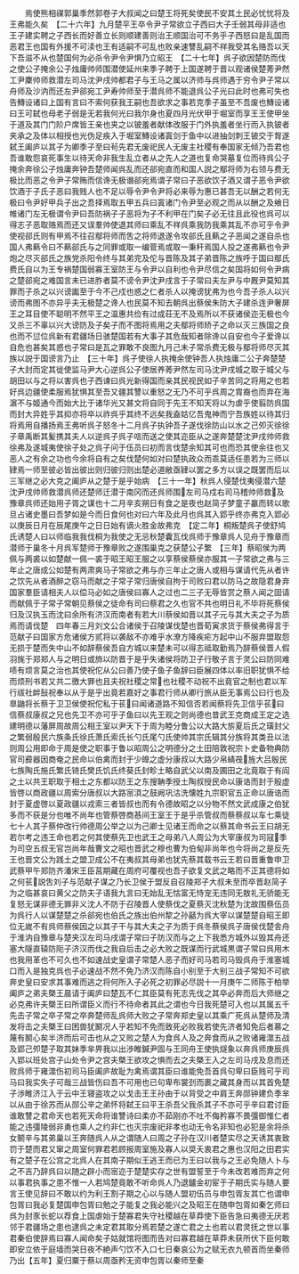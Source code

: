 <!-- { "loadSidebar": true } -->
　　焉使熊相禖郭巢季然郭卷子大叔闻之曰楚王将死矣使民不安其土民必忧忧将及王弗能久矣　【二十六年】九月楚平王卒令尹子常欲立子西曰大子壬弱其母非适也王子建实聘之子西长而好善立长则顺建善则治王顺国治可不务乎子西怒曰是乱国而恶君王也国有外援不可渎也王有适嗣不可乱也败亲速讐乱嗣不祥我受其名赂吾以天下吾滋不从也楚国何为必杀令尹令尹惧乃立昭王　【二十七年】呉子欲因楚防而伐之使公子掩余公子烛庸帅师围潜使延州来季子聘于上国遂聘于晋以观诸侯楚莠尹然工尹麇帅师救潜左司马沈尹戌帅都君子与王马之属以济师与呉师遇于穷令尹子常以舟师及沙汭而还左尹郤宛工尹寿帅师至于潜呉师不能退呉公子光曰此时也弗可失也告鱄设诸曰上国有言曰不索何获我王嗣也吾欲求之事若克季子虽至不吾废也鱄设诸曰王可弑也母老子弱是无若我何光曰我尔身也夏四月光伏甲于堀室而享王王使甲坐于道及其门门阶户席皆王亲也夹之以铍羞者献体改服于门外执羞者坐行而入执铍者夹承之及体以相授也光伪足疾入于堀室鱄设诸寘剑于鱼中以进抽剑刺王铍交于胷遂弑王阖庐以其子为卿季子至曰茍先君无废祀民人无废主社稷有奉国家无倾乃吾君也吾谁敢怨哀死事生以待天命非我生乱立者从之先人之道也复命哭墓复位而待呉公子掩余奔徐公子烛庸奔钟吾楚师闻呉乱而还郤宛直而和国人説之鄢将师为右领与费无极比而恶之令尹子常贿而信谗无极谮郤宛焉谓子常曰子恶欲饮子酒又谓子恶令尹欲饮酒于子氏子恶曰我贱人也不足以辱令尹令尹将必来辱为惠已甚吾无以酬之若何无极曰令尹好甲兵子出之吾择焉取五甲五兵曰寘诸门令尹至必观之而从以酬之及飨日帷诸门左无极谓令尹曰吾防祸子子恶将为子不利甲在门矣子必无往且此役也呉可以得志子恶取赂焉而还又误羣帅使退其师曰乘乱不祥呉乘我防我乘其乱不亦可乎令尹使视郤氏则有甲焉不往召鄢将师而吿之将师退遂令攻郤氏且爇之子恶闻之遂自杀也国人弗爇令曰不爇郤氏与之同罪或取一编菅焉或取一秉秆焉国人投之遂弗爇也令尹炮之尽灭郤氏之族党杀阳令终与其弟完及佗与晋陈及其子弟晋陈之族呼于国曰鄢氏费氏自以为王专祸楚国弱寡王室防王与令尹以自利也令尹尽信之矣国将如何令尹病之楚郤宛之难国言未已进胙者莫不谤令尹沈尹戌言于子常曰夫左尹与中厩尹莫知其罪而子杀之以兴谤讟至于今不己戍也惑之仁者杀人以掩谤犹弗为也今吾子杀人以兴谤而弗图不亦异乎夫无极楚之谗人也民莫不知去朝呉出蔡侯朱防大子建杀连尹奢屏王之耳目使不聪明不然平王之温惠共俭有过成荘无不及焉所以不获诸侯迩无极也今又杀三不辜以兴大谤防及子矣子而不图将焉用之夫鄢将师矫子之命以灭三族国之良也而不愆位呉新有君疆场日骇楚国若有大事子其危哉知者除谗以自安也今子爱谗以自危也甚矣其惑也子常曰是瓦之罪敢不良图九月己未子常杀费无极与鄢将师尽灭其族以説于国谤言乃止　【三十年】呉子使徐人执掩余使钟吾人执烛庸二公子奔楚楚子大封而定其徙使监马尹大心逆呉公子使居养莠尹然左司马沈尹戌城之取于城父与胡田以与之将以害呉也子西谏曰呉光新得国而亲其民视民如子辛苦同之将用之也若好呉边疆使柔服焉犹惧其至吾又疆其讐以重怒之无乃不可乎呉周之胄裔也而弃在海濵不与姬通今而始大比于诸华光又甚文将自同于先王不知天将以为虐乎使翦防呉国而封大异姓乎其抑亦将卒以祚呉乎其终不远矣我盍姑亿吾鬼神而宁吾族姓以待其归将焉用自播扬焉王弗听呉子怒冬十二月呉子执钟吾子遂伐徐防山以水之己夘灭徐徐子章禹断其髪携其夫人以逆呉子呉子唁而送之使其迩臣从之遂奔楚楚沈尹戌帅师救徐弗及遂城夷使徐子处之呉子问于伍员曰初而言伐楚余知其可也而恐其使余往也又恶人之有余之功也今余将自有之矣伐楚何如对曰楚执政众而乖莫适任患若为三师以肄焉一师至彼必皆出彼出则归彼归则出楚必道敝亟肄以罢之多方以误之既罢而后以三军继之必大克之阖庐从之楚于是乎始病　【三十一年】秋呉人侵楚伐夷侵潜六楚沈尹戌帅师救潜呉师还楚师迁潜于南冈而还呉师围左司马戍右司马稽帅师救及豫章呉师还始用子胥之谋也十二月辛亥朔日有食之是夜也赵简子梦童子臝而转以歌旦占诸史墨曰吾梦如是今而日食何也对曰六年及此月也呉其入郢乎终亦弗克入郢必以庚辰日月在辰尾庚午之日日始有谪火胜金故弗克　【定二年】桐叛楚呉子使舒鸠氏诱楚人曰以师临我我伐桐为我使之无忌秋楚囊瓦伐呉师于豫章呉人见舟于豫章而潜师于巢冬十月呉军楚师于豫章败之遂围巢克之获楚公子繁　【三年】蔡昭侯为两佩与两裘以如楚献一佩一裘于昭王昭王服之以享蔡侯蔡侯亦服其一子常欲之弗与三年止之唐成公如楚有两肃爽马子常欲之弗与亦三年止之唐人或相与谋请代先从者许之饮先从者酒醉之窃马而献之子常子常归唐侯自拘于司败曰君以防马之故隐君身弃国家羣臣请相夫人以偿马必如之唐侯曰寡人之过也二三子无辱皆赏之蔡人闻之固请而献佩于子常子常朝见蔡侯之徒命有司曰蔡君之久也官不共也明日礼不毕将死蔡侯归及汉执玉而沈曰余所有济汉而南者有若大川蔡侯如晋以其子元与其大夫之子为质焉而请伐楚　四年春三月刘文公合诸侯于召陵谋伐楚也晋荀寅求货于蔡侯弗得言于范献子曰国家方危诸侯方贰将以袭敌不亦难乎水潦方降疾疟方起中山不服弃盟取怨无损于楚而失中山不如辞蔡侯吾自方城以来楚未可以得志祗取勤焉乃辞蔡侯晋人假羽旄于郑郑人与之明日或斾以防晋于是乎失诸侯将防卫子行敬子言于灵公曰防同难啧有烦言莫之治也其使祝佗从公曰善乃使子鱼子鱼辞曰臣展四体以率旧职犹惧不给而烦刑书若又共二徼大罪也且夫祝社稷之常也社稷不动祝不出竟官之制也君以军行祓社衅鼔祝奉以从于是乎出竟若嘉好之事君行师从卿行旅从臣无事焉公曰行也及臯鼬将长蔡于卫卫侯使祝佗私于苌曰闻诸道路不知信否若闻蔡将先卫信乎苌曰信蔡叔康叔之兄也先卫不亦可乎子鱼曰以先王观之则尚德也昔武王克商成王定之选建明德以藩屏周故周公相王室以尹天下于周为睦分鲁公以大路大旂夏后氏之璜封父之繁弱殷民六族条氏徐氏萧氏索氏长勺氏尾勺氏使帅其宗氏辑其分族将其类丑以法则周公用即命于周是使之职事于鲁以昭周公之明德分之土田陪敦祝宗卜史备物典防官司彛器因商奄之民命以伯禽而封于少皥之虚分康叔以大路少帛綪茷旌大吕殷民七族陶氏施氏繁氏锜氏樊氏饥氏终葵氏封畛土略自武父以南及圃田之北竟取于有阎之土以共王职取于相土之东都以防王之东搜聃季授土陶叔授民命以康诰而封于殷虚皆啓以商政疆以周索分唐叔以大路宻湏之鼓阙巩沽洗懐姓九宗职官五正命以唐诰而封于夏虚啓以夏政疆以戎索三者皆叔也而有令德故昭之以分物不然文武成康之伯犹多而不获是分也唯不尚年也管蔡啓商惎间王室王于是乎杀管叔而蔡蔡叔以车七乘徒七十人其子蔡仲改行帅德周公举之以为己卿士见诸王而命之以蔡其命书云王曰胡无若尔考之违王命也若之何其使蔡先卫也武王之母弟八人周公为大宰康叔为司冦季为司空五叔无官岂尚年哉曹文之昭也晋武之穆也曹为伯甸非尚年也今将尚之是反先王也晋文公为践土之盟卫成公不在夷叔其母弟也犹先蔡其载书云王若曰晋重鲁申卫武蔡甲午郑防齐潘宋王臣莒期藏在周府可覆视也吾子欲复文武之略而不正其德将如之何苌説吿刘子与范献子谋之乃长卫侯于盟反自召陵郑子大叔未至而卒晋赵简子为之临甚哀曰黄父之防夫子语我九言曰无始乱无怙富无恃宠无违同无敖礼无骄能无复怒无谋非德无罪非义沈人不防于召陵晋人使蔡伐之夏蔡灭沈秋楚为沈故围蔡伍员为呉行人以谋楚楚之杀郤宛也伯氏之族出伯州犂之孙嚭为呉大宰以谋楚楚自昭王即位无嵗不有呉师蔡侯因之以其子干与其大夫之子为质于呉冬蔡侯呉子唐侯伐楚舎舟于淮汭自豫章与楚夹汉左司马戌谓子常曰子防汉而与之上下我悉方城外以毁其舟还塞大隧直辕防阨子济汉而伐之我自后击之必大败之既谋而行武城黒谓子常曰呉用木也我用革也不可久也不如速战史皇谓子常楚人恶子而好司马若司马毁呉舟于淮塞城口而入是独克呉也子必速战不然不免乃济汉而陈自小别至于大别三战子常知不可欲奔史皇曰安求其事难而逃之将何所入子必死之初罪必尽説十一月庚午二师陈于柏举阖庐之弟夫槩王晨请于阖庐曰楚瓦不仁其臣莫有死志先伐之其卒必奔而后大师继之必克弗许夫槩王曰所谓臣义而行不待命者其此之谓也今日我死楚可入也以其属五千先击子常之卒子常之卒奔楚师乱呉师大败之子常奔郑史皇以其乘广死呉从楚师及清发将击之夫槩王曰困兽犹鬭况人乎若知不免而致死必败我若使先济者知免后者慕之蔑有鬭心矣半济而后可击也从之又败之楚人为食呉人及之奔食而从之败诸雍澨五战及郢己夘楚子取其妹季芈畀我以出渉睢鍼尹固与王同舟王使执燧象以奔呉师庚辰呉入郢以班处宫子山处令尹之宫夫槩王欲攻之惧而去之夫槩王入之左司马戌及息而还败呉师于雍澨伤初司马臣阖庐故耻为禽焉谓其臣曰谁能免吾首呉句卑曰臣贱可乎司马曰我实失子可哉三战皆伤曰吾不可用也已句卑布裳刭而裹之藏其身而以其首免楚子渉睢济江入于云中王寝盗攻之以戈击王王孙由于以背受之中肩王奔郧钟建负季芈以从由于徐苏而从郧公辛之弟怀将弑王曰平王杀吾父我杀其子不亦可乎辛曰君讨臣谁敢讐之君命天也若死天命将谁讐诗曰柔亦不茹刚亦不吐不侮矜寡不畏彊御惟仁者能之违彊陵弱非勇也乘人之约非仁也灭宗废祀非孝也动无令名非知也必犯是余将杀女鬭辛与其弟巢以王奔随呉人从之谓随人曰周之子孙在汉川者楚实尽之天诱其衷致罚于楚而君又窜之周室何罪君若顾报周室施及寡人以奨夭衷君之惠也汉阳之田君实有之楚子在公宫之北呉人在其南子期似王逃王而已为王曰以我与之王必免随人卜与之不吉乃辞呉曰以随之辟小而宻迩于楚楚实存之世有盟誓至于今未改若难而弃之何以事君执事之患不惟一人若鸠楚竟敢不听命呉人乃退鑪金初宦于子期氏实与随人要言王使见辞曰不敢以约为利王割子期之心以与随人盟初伍员与申包胥友其亡也谓申包胥曰我必复楚国申包胥曰勉之子能复之我必能兴之及昭王在随申包胥如秦乞师曰呉为封豕长蛇以荐食上国虐始于楚寡君失守社稷越在草莽使下臣告急曰夷德无厌若邻于君疆场之患也逮呉之未定君其取分焉若楚之遂亡君之土也若以君灵抚之世以事君秦伯使辞焉曰寡人闻命矣子姑就馆将图而告对曰寡君越在草莽未获所伏下臣何敢即安立依于庭墙而哭日夜不絶声勺饮不入口七日秦哀公为之赋无衣九顿首而坐秦师乃出【五年】夏归粟于蔡以周亟矜无资申包胥以秦师至秦
